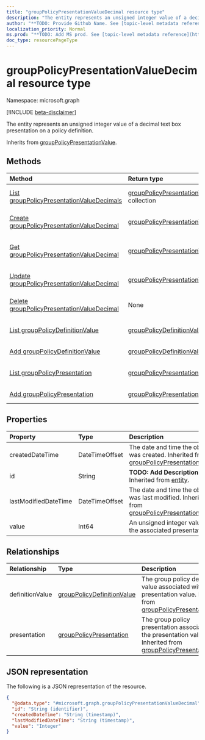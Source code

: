 ```yaml
---
title: "groupPolicyPresentationValueDecimal resource type"
description: "The entity represents an unsigned integer value of a decimal text box presentation on a policy definition."
author: "**TODO: Provide Github Name. See [topic-level metadata reference](https://msgo.azurewebsites.net/add/document/guidelines/metadata.html#topic-level-metadata)**"
localization_priority: Normal
ms.prod: "**TODO: Add MS prod. See [topic-level metadata reference](https://msgo.azurewebsites.net/add/document/guidelines/metadata.html#topic-level-metadata)**"
doc_type: resourcePageType
---
```


# groupPolicyPresentationValueDecimal resource type

Namespace: microsoft.graph

[!INCLUDE [beta-disclaimer](../../includes/beta-disclaimer.md)]

The entity represents an unsigned integer value of a decimal text box presentation on a policy definition.


Inherits from [groupPolicyPresentationValue](../resources/grouppolicypresentationvalue.md).

## Methods
|Method|Return type|Description|
|:---|:---|:---|
|[List groupPolicyPresentationValueDecimals](../api/grouppolicypresentationvaluedecimal-list.md)|[groupPolicyPresentationValueDecimal](../resources/grouppolicypresentationvaluedecimal.md) collection|Get a list of the [groupPolicyPresentationValueDecimal](../resources/grouppolicypresentationvaluedecimal.md) objects and their properties.|
|[Create groupPolicyPresentationValueDecimal](../api/grouppolicypresentationvaluedecimal-create.md)|[groupPolicyPresentationValueDecimal](../resources/grouppolicypresentationvaluedecimal.md)|Create a new [groupPolicyPresentationValueDecimal](../resources/grouppolicypresentationvaluedecimal.md) object.|
|[Get groupPolicyPresentationValueDecimal](../api/grouppolicypresentationvaluedecimal-get.md)|[groupPolicyPresentationValueDecimal](../resources/grouppolicypresentationvaluedecimal.md)|Read the properties and relationships of a [groupPolicyPresentationValueDecimal](../resources/grouppolicypresentationvaluedecimal.md) object.|
|[Update groupPolicyPresentationValueDecimal](../api/grouppolicypresentationvaluedecimal-update.md)|[groupPolicyPresentationValueDecimal](../resources/grouppolicypresentationvaluedecimal.md)|Update the properties of a [groupPolicyPresentationValueDecimal](../resources/grouppolicypresentationvaluedecimal.md) object.|
|[Delete groupPolicyPresentationValueDecimal](../api/grouppolicypresentationvaluedecimal-delete.md)|None|Deletes a [groupPolicyPresentationValueDecimal](../resources/grouppolicypresentationvaluedecimal.md) object.|
|[List groupPolicyDefinitionValue](../api/grouppolicypresentationvaluedecimal-list-definitionvalue.md)|[groupPolicyDefinitionValue](../resources/grouppolicydefinitionvalue.md) collection|Get the groupPolicyDefinitionValue resources from the definitionValue navigation property.|
|[Add groupPolicyDefinitionValue](../api/grouppolicypresentationvaluedecimal-post-definitionvalue.md)|[groupPolicyDefinitionValue](../resources/grouppolicydefinitionvalue.md)|Add definitionValue by posting to the definitionValue collection.|
|[List groupPolicyPresentation](../api/grouppolicypresentationvaluedecimal-list-presentation.md)|[groupPolicyPresentation](../resources/grouppolicypresentation.md) collection|Get the groupPolicyPresentation resources from the presentation navigation property.|
|[Add groupPolicyPresentation](../api/grouppolicypresentationvaluedecimal-post-presentation.md)|[groupPolicyPresentation](../resources/grouppolicypresentation.md)|Add presentation by posting to the presentation collection.|

## Properties
|Property|Type|Description|
|:---|:---|:---|
|createdDateTime|DateTimeOffset|The date and time the object was created. Inherited from [groupPolicyPresentationValue](../resources/grouppolicypresentationvalue.md).|
|id|String|**TODO: Add Description** Inherited from [entity](../resources/entity.md).|
|lastModifiedDateTime|DateTimeOffset|The date and time the object was last modified. Inherited from [groupPolicyPresentationValue](../resources/grouppolicypresentationvalue.md).|
|value|Int64|An unsigned integer value for the associated presentation.|

## Relationships
|Relationship|Type|Description|
|:---|:---|:---|
|definitionValue|[groupPolicyDefinitionValue](../resources/grouppolicydefinitionvalue.md)|The group policy definition value associated with the presentation value. Inherited from [groupPolicyPresentationValue](../resources/grouppolicypresentationvalue.md)|
|presentation|[groupPolicyPresentation](../resources/grouppolicypresentation.md)|The group policy presentation associated with the presentation value. Inherited from [groupPolicyPresentationValue](../resources/grouppolicypresentationvalue.md)|

## JSON representation
The following is a JSON representation of the resource.
<!-- {
  "blockType": "resource",
  "keyProperty": "id",
  "@odata.type": "microsoft.graph.groupPolicyPresentationValueDecimal",
  "baseType": "microsoft.graph.groupPolicyPresentationValue",
  "openType": false
}
-->
``` json
{
  "@odata.type": "#microsoft.graph.groupPolicyPresentationValueDecimal",
  "id": "String (identifier)",
  "createdDateTime": "String (timestamp)",
  "lastModifiedDateTime": "String (timestamp)",
  "value": "Integer"
}
```

